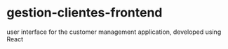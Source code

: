 # gestion-clientes-frontend
user interface for the customer management application, developed using React

